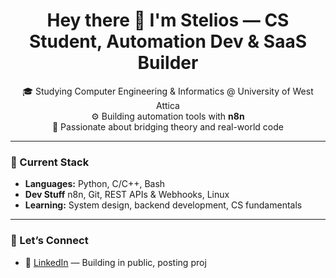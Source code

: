 <h1 align="center">Hey there 👋 I'm Stelios — CS Student, Automation Dev & SaaS Builder</h1>

<p align="center">
  🎓 Studying Computer Engineering & Informatics @ University of West Attica<br>
  ⚙️ Building automation tools with <strong>n8n</strong><br>
  🧠 Passionate about bridging theory and real-world code
</p>

---

### 🧰 Current Stack

- **Languages:** Python, C/C++, Bash
- **Dev Stuff** n8n, Git, REST APIs & Webhooks, Linux
- **Learning:** System design, backend development, CS fundamentals

---

### 📢 Let’s Connect

- 💼 [LinkedIn](https://www.linkedin.com/in/stylianos-spanos) — Building in public, posting proj
